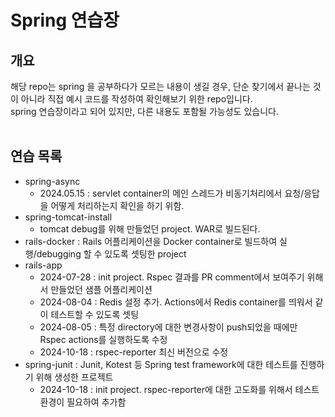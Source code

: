 # Spring 연습장
## 개요
해당 repo는 spring 을 공부하다가 모르는 내용이 생길 경우, 단순 찾기에서 끝나는 것이 아니라 직접 예시 코드를 작성하여 확인해보기 위한 repo입니다.<br>
spring 연습장이라고 되어 있지만, 다른 내용도 포함될 가능성도 있습니다.<br>
<br>

## 연습 목록
- spring-async
  - 2024.05.15 : servlet container의 메인 스레드가 비동기처리에서 요청/응답을 어떻게 처리하는지 확인을 하기 위함.
- spring-tomcat-install
  - tomcat debug를 위해 만들었던 project. WAR로 빌드된다.
- rails-docker : Rails 어플리케이션을 Docker container로 빌드하여 실행/debugging 할 수 있도록 셋팅한 project
- rails-app
  - 2024-07-28 : init project. Rspec 결과를 PR comment에서 보여주기 위해서 만들었던 샘플 어플리케이션
  - 2024-08-04 : Redis 설정 추가. Actions에서 Redis container를 띄워서 같이 테스트할 수 있도록 셋팅
  - 2024-08-05 : 특정 directory에 대한 변경사항이 push되었을 때에만 Rspec actions를 실행하도록 수정
  - 2024-10-18 : rspec-reporter 최신 버전으로 수정
- spring-junit : Junit, Kotest 등 Spring test framework에 대한 테스트를 진행하기 위해 생성한 프로젝트
  - 2024-10-18 : init project. rspec-reporter에 대한 고도화를 위해서 테스트 환경이 필요하여 추가함

